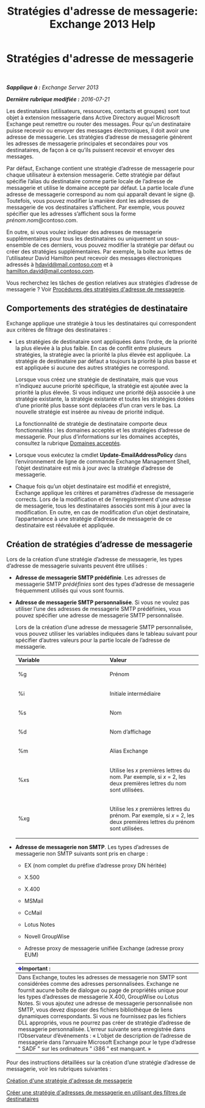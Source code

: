 ﻿---
title: "Stratégies d'adresse de messagerie: Exchange 2013 Help"
TOCTitle: Stratégies d'adresse de messagerie
ms:assetid: b63b63bb-6faf-4337-8441-50bc64b49bb8
ms:mtpsurl: https://technet.microsoft.com/fr-fr/library/Bb232171(v=EXCHG.150)
ms:contentKeyID: 50478911
ms.date: 05/23/2018
mtps_version: v=EXCHG.150
ms.translationtype: MT
---

# Stratégies d'adresse de messagerie

 

_**Sapplique à :** Exchange Server 2013_

_**Dernière rubrique modifiée :** 2016-07-21_

Les destinataires (utilisateurs, ressources, contacts et groupes) sont tout objet à extension messagerie dans Active Directory auquel Microsoft Exchange peut remettre ou router des messages. Pour qu'un destinataire puisse recevoir ou envoyer des messages électroniques, il doit avoir une adresse de messagerie. Les stratégies d’adresse de messagerie génèrent les adresses de messagerie principales et secondaires pour vos destinataires, de façon à ce qu’ils puissent recevoir et envoyer des messages.

Par défaut, Exchange contient une stratégie d’adresse de messagerie pour chaque utilisateur à extension messagerie. Cette stratégie par défaut spécifie l’alias du destinataire comme partie locale de l’adresse de messagerie et utilise le domaine accepté par défaut. La partie locale d’une adresse de messagerie correspond au nom qui apparaît devant le signe @. Toutefois, vous pouvez modifier la manière dont les adresses de messagerie de vos destinataires s’affichent. Par exemple, vous pouvez spécifier que les adresses s’affichent sous la forme *prénom*.*nom*@contoso.com.

En outre, si vous voulez indiquer des adresses de messagerie supplémentaires pour tous les destinataires ou uniquement un sous-ensemble de ces derniers, vous pouvez modifier la stratégie par défaut ou créer des stratégies supplémentaires. Par exemple, la boîte aux lettres de l’utilisateur David Hamilton peut recevoir des messages électroniques adressés à hdavid@mail.contoso.com et à hamilton.david@mail.contoso.com.

Vous recherchez les tâches de gestion relatives aux stratégies d’adresse de messagerie ? Voir [Procédures des stratégies d'adresse de messagerie](email-address-policy-procedures-exchange-2013-help.md).

## Comportements des stratégies de destinataire

Exchange applique une stratégie à tous les destinataires qui correspondent aux critères de filtrage des destinataires :

  - Les stratégies de destinataire sont appliquées dans l’ordre, de la priorité la plus élevée à la plus faible. En cas de conflit entre plusieurs stratégies, la stratégie avec la priorité la plus élevée est appliquée. La stratégie de destinataire par défaut a toujours la priorité la plus basse et est appliquée si aucune des autres stratégies ne correspond.
    
    Lorsque vous créez une stratégie de destinataire, mais que vous n’indiquez aucune priorité spécifique, la stratégie est ajoutée avec la priorité la plus élevée. Si vous indiquez une priorité déjà associée à une stratégie existante, la stratégie existante et toutes les stratégies dotées d’une priorité plus basse sont déplacées d’un cran vers le bas. La nouvelle stratégie est insérée au niveau de priorité indiqué.
    
    La fonctionnalité de stratégie de destinataire comporte deux fonctionnalités : les domaines acceptés et les stratégies d’adresse de messagerie. Pour plus d’informations sur les domaines acceptés, consultez la rubrique [Domaines acceptés](accepted-domains-exchange-2013-help.md).

  - Lorsque vous exécutez la cmdlet **Update-EmailAddressPolicy** dans l’environnement de ligne de commande Exchange Management Shell, l’objet destinataire est mis à jour avec la stratégie d’adresse de messagerie.

  - Chaque fois qu’un objet destinataire est modifié et enregistré, Exchange applique les critères et paramètres d’adresse de messagerie corrects. Lors de la modification et de l'enregistrement d'une adresse de messagerie, tous les destinataires associés sont mis à jour avec la modification. En outre, en cas de modification d’un objet destinataire, l’appartenance à une stratégie d’adresse de messagerie de ce destinataire est réévaluée et appliquée.

## Création de stratégies d’adresse de messagerie

Lors de la création d’une stratégie d’adresse de messagerie, les types d’adresse de messagerie suivants peuvent être utilisés :

  - **Adresse de messagerie SMTP prédéfinie**. Les adresses de messagerie SMTP *prédéfinies* sont des types d’adresse de messagerie fréquemment utilisés qui vous sont fournis.

  - **Adresse de messagerie SMTP personnalisée**. Si vous ne voulez pas utiliser l’une des adresses de messagerie SMTP prédéfinies, vous pouvez spécifier une adresse de messagerie SMTP personnalisée.
    
    Lors de la création d’une adresse de messagerie SMTP personnalisée, vous pouvez utiliser les variables indiquées dans le tableau suivant pour spécifier d’autres valeurs pour la partie locale de l’adresse de messagerie.
    
    
    <table>
    <colgroup>
    <col style="width: 50%" />
    <col style="width: 50%" />
    </colgroup>
    <thead>
    <tr class="header">
    <th>Variable</th>
    <th>Valeur</th>
    </tr>
    </thead>
    <tbody>
    <tr class="odd">
    <td><p>%g</p></td>
    <td><p>Prénom</p></td>
    </tr>
    <tr class="even">
    <td><p>%i</p></td>
    <td><p>Initiale intermédiaire</p></td>
    </tr>
    <tr class="odd">
    <td><p>%s</p></td>
    <td><p>Nom</p></td>
    </tr>
    <tr class="even">
    <td><p>%d</p></td>
    <td><p>Nom d’affichage</p></td>
    </tr>
    <tr class="odd">
    <td><p>%m</p></td>
    <td><p>Alias Exchange</p></td>
    </tr>
    <tr class="even">
    <td><p>%<em>x</em>s</p></td>
    <td><p>Utilise les <em>x</em> premières lettres du nom. Par exemple, si <em>x</em> = 2, les deux premières lettres du nom sont utilisées.</p></td>
    </tr>
    <tr class="odd">
    <td><p>%<em>x</em>g</p></td>
    <td><p>Utilise les <em>x</em> premières lettres du prénom. Par exemple, si <em>x</em> = 2, les deux premières lettres du prénom sont utilisées.</p></td>
    </tr>
    </tbody>
    </table>


  - **Adresse de messagerie non SMTP**. Les types d’adresses de messagerie non SMTP suivants sont pris en charge :
    
      - EX (nom complet du préfixe d’adresse proxy DN héritée)
    
      - X.500
    
      - X.400
    
      - MSMail
    
      - CcMail
    
      - Lotus Notes
    
      - Novell GroupWise
    
      - Adresse proxy de messagerie unifiée Exchange (adresse proxy EUM)
    
    <table>
    <thead>
    <tr class="header">
    <th><img src="images/JJ159813.important(EXCHG.150).gif" title="Important" alt="Important" />Important :</th>
    </tr>
    </thead>
    <tbody>
    <tr class="odd">
    <td>Dans Exchange, toutes les adresses de messagerie non SMTP sont considérées comme des adresses personnalisées. Exchange ne fournit aucune boîte de dialogue ou page de propriétés unique pour les types d’adresses de messagerie X.400, GroupWise ou Lotus Notes. Si vous ajoutez une adresse de messagerie personnalisée non SMTP, vous devez disposer des fichiers bibliothèque de liens dynamiques correspondants. Si vous ne fournissez pas les fichiers DLL appropriés, vous ne pourrez pas créer de stratégie d’adresse de messagerie personnalisée. L’erreur suivante sera enregistrée dans l’Observateur d’événements : « L’objet de description de l’adresse de messagerie dans l’annuaire Microsoft Exchange pour le type d’adresse &quot; SADF &quot; sur les ordinateurs &quot; i386 &quot; est manquant. »</td>
    </tr>
    </tbody>
    </table>


Pour des instructions détaillées sur la création d’une stratégie d’adresse de messagerie, voir les rubriques suivantes :

[Création d'une stratégie d'adresse de messagerie](create-an-email-address-policy-exchange-2013-help.md)

[Créer une stratégie d'adresses de messagerie en utilisant des filtres de destinataires](create-an-email-address-policy-by-using-recipient-filters-exchange-2013-help.md)

